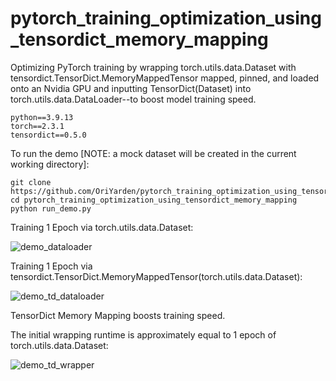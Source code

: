 # pytorch_training_optimization_using_tensordict_memory_mapping

Optimizing PyTorch training by wrapping torch.utils.data.Dataset with tensordict.TensorDict.MemoryMappedTensor mapped, pinned,
and loaded onto an Nvidia GPU and inputting TensorDict(Dataset) into torch.utils.data.DataLoader--to boost model training speed.

````
python==3.9.13
torch==2.3.1
tensordict==0.5.0
````

To run the demo [NOTE: a mock dataset will be created in the current working directory]:
````
git clone https://github.com/OriYarden/pytorch_training_optimization_using_tensordict_memory_mapping
cd pytorch_training_optimization_using_tensordict_memory_mapping
python run_demo.py
````

Training 1 Epoch via torch.utils.data.Dataset:

![demo_dataloader](https://github.com/user-attachments/assets/612806d8-3a8a-442c-8c2a-3ff2232d935b)


Training 1 Epoch via tensordict.TensorDict.MemoryMappedTensor(torch.utils.data.Dataset):

![demo_td_dataloader](https://github.com/user-attachments/assets/f580bd2f-3352-4ead-a7e4-35387e0d4f71)

TensorDict Memory Mapping boosts training speed.

The initial wrapping runtime is approximately equal to 1 epoch of torch.utils.data.Dataset:

![demo_td_wrapper](https://github.com/user-attachments/assets/d56f0384-b9d0-4356-91aa-dc86808c0f33)









